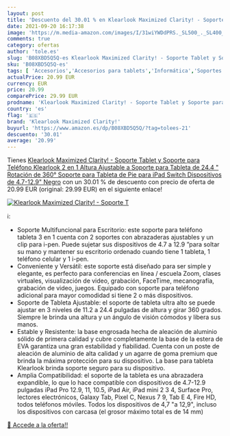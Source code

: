 ```yaml
---
layout: post
title: 'Descuento del 30.01 % en Klearlook Maximized Clarity! - Soporte T'
date: 2021-09-20 16:17:38
image: 'https://m.media-amazon.com/images/I/31wiYWDdPRS._SL500_._SL400_.jpg'
comments: true
category: ofertas
author: 'tole.es'
slug: 'B08XBD5Q5Q-es Klearlook Maximized Clarity! - Soporte Tablet y Soporte...'
sku: 'B08XBD5Q5Q-es'
tags: [ 'Accesorios','Accesorios para tablets','Informática','Soportes para tablets','ipad','klearlook maximized clarity!', ]
actualPrice: 20.99 EUR
currency: EUR
price: 20.99
comparePrice: 29.99 EUR
prodname: 'Klearlook Maximized Clarity! - Soporte Tablet y Soporte para Teléfono Klearlook 2 en 1 Altura Ajustable a Soporte para Tableta de 24.4 " Rotación de 360° Soporte para Tableta de Pie para iPad  Switch Dispositivos de 4.7-12.9" Negro'
country: 'es'
flag: '🇪🇸'
brand: 'Klearlook Maximized Clarity!'
buyurl: 'https://www.amazon.es/dp/B08XBD5Q5Q/?tag=tolees-21'
descuento: '30.01'
average: '20.99'
---
```


Tienes [Klearlook Maximized Clarity! - Soporte Tablet y Soporte para Teléfono Klearlook 2 en 1 Altura Ajustable a Soporte para Tableta de 24.4 " Rotación de 360° Soporte para Tableta de Pie para iPad  Switch Dispositivos de 4.7-12.9" Negro](https://www.amazon.es/dp/B08XBD5Q5Q/?tag=tolees-21) con un 30.01 % de descuento con precio de oferta de 20.99 EUR (original: 29.99 EUR) en el siguiente enlace!

[![Klearlook Maximized Clarity! - Soporte T](https://m.media-amazon.com/images/I/31wiYWDdPRS._SL500_._SL400_.jpg)](https://www.amazon.es/dp/B08XBD5Q5Q/?tag=tolees-21)

ℹ️:

- Soporte Multifuncional para Escritorio: este soporte para teléfono tableta 3 en 1 cuenta con 2 soportes con abrazaderas ajustables y un clip para i-pen. Puede sujetar sus dispositivos de 4.7 a 12.9 ”para soltar su mano y mantener su escritorio ordenado cuando tiene 1 tableta, 1 teléfono celular y 1 i-pen.
- Conveniente y Versátil: este soporte está diseñado para ser simple y elegante, es perfecto para conferencias en línea / escuela Zoom, clases virtuales, visualización de video, grabación, FaceTime, mecanografía, grabación de video, juegos. Equipado con soporte para teléfono adicional para mayor comodidad si tiene 2 o más dispositivos.
- Soporte de Tableta Ajustable: el soporte de tableta ultra alto se puede ajustar en 3 niveles de 11.2 a 24.4 pulgadas de altura y girar 360 grados. Siempre le brinda una altura y un ángulo de visión cómodos y libera sus manos.
- Estable y Resistente: la base engrosada hecha de aleación de aluminio sólido de primera calidad y cubre completamente la base de la estera de EVA garantiza una gran estabilidad y fiabilidad. Cuenta con un poste de aleación de aluminio de alta calidad y un agarre de goma premium que brinda la máxima protección para su dispositivo. La base para tableta Klearlook brinda soporte seguro para su dispositivo.
- Amplia Compatibilidad: el soporte de la tableta es una abrazadera expandible, lo que lo hace compatible con dispositivos de 4.7-12.9 pulgadas iPad Pro 12.9, 11, 10.5, iPad Air, iPad mini 2 3 4, Surface Pro, lectores electrónicos, Galaxy Tab, Pixel C, Nexus 7 9, Tab E 4, Fire HD, todos teléfonos móviles. Todos los dispositivos de 4,7 "a 12,9", incluso los dispositivos con carcasa (el grosor máximo total es de 14 mm)

[🛒 Accede a la oferta!!](https://www.amazon.es/dp/B08XBD5Q5Q/?tag=tolees-21)
